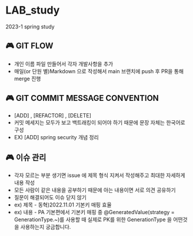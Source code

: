 # LAB_study
2023-1 spring study

## 🎮 GIT FLOW 
   * 개인 이름 파일 만들어서 각자 개발사항을 추가
   * 매일(or 단원 별)Markdown 으로 작성해서 main 브랜치에 push 후 PR을 통해 merge 진행

## 🎮 GIT COMMIT MESSAGE CONVENTION
   * [ADD] , [REFACTOR] , [DELETE] 
   * 커밋 메세지는 모두가 보고 백트래킹이 되어야 하기 때문에 문장 자체는 한국어로 구성 
   * EX) [ADD] spring security 개념 정리
     
## 🎮 이슈 관리
   * 각자 모르는 부분 생기면 issue 에 제목 형식 지켜서 작성해주고 최대한 자세하게 내용 작성
   * 모든 사람이 같은 내용을 공부하기 때문에 아는 내용이면 서로 의견 공유하기
   * 질문이 해결되어도 이슈 닫지 않기
   * ex) 제목 -  동혁)2022.11.01 기본키 매핑 효율
   * ex) 내용 - PA 기본편에서 기본키 매핑 중 @GeneratedValue(strategy = GenerationType.~)를 사용할 때 실제로 PK를 위한 GenerationType 을 어떤것을 사용하는지 궁금합니다.
